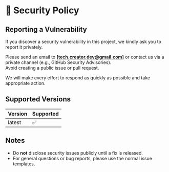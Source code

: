 # 🔐 Security Policy

## Reporting a Vulnerability

If you discover a security vulnerability in this project, we kindly ask you to report it privately.

Please send an email to **[tech.creator.dev@gmail.com]** or contact us via a private channel (e.g., GitHub Security Advisories).  
Avoid creating a public issue or pull request.

We will make every effort to respond as quickly as possible and take appropriate action.

## Supported Versions

| Version | Supported |
| ------- | --------- |
| latest  | ✅        |

## Notes

- Do **not** disclose security issues publicly until a fix is released.
- For general questions or bug reports, please use the normal issue templates.
